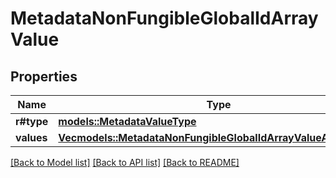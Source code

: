 # MetadataNonFungibleGlobalIdArrayValue

## Properties

Name | Type | Description | Notes
------------ | ------------- | ------------- | -------------
**r#type** | [**models::MetadataValueType**](MetadataValueType.md) |  | 
**values** | [**Vec<models::MetadataNonFungibleGlobalIdArrayValueAllOfValues>**](MetadataNonFungibleGlobalIdArrayValue_allOf_values.md) |  | 

[[Back to Model list]](../README.md#documentation-for-models) [[Back to API list]](../README.md#documentation-for-api-endpoints) [[Back to README]](../README.md)


